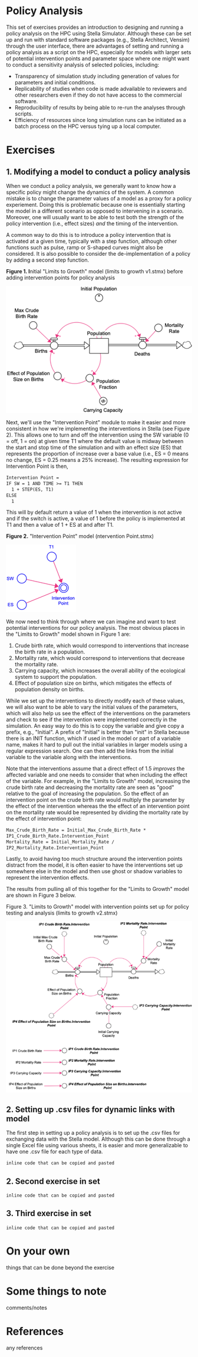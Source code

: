 # Policy Analysis

This set of exercises provides an introduction to designing and running a policy analysis on the HPC using Stella Simulator. Although these can be set up and run with standard software packages (e.g., Stella Architect, Vensim) through the user interface, there are advantages of setting and running a policy analysis as a script on the HPC, especially for models with larger sets of potential intervention points and parameter space where one might want to conduct a sensitivity analysis of selected policies, including:

-   Transparency of simulation study including generation of values for parameters and initial conditions.
-   Replicability of studies when code is made advailable to reviewers and other researchers even if they do not have access to the commercial software.
-   Reproducibility of results by being able to re-run the analyses through scripts.
-   Efficiency of resources since long simulation runs can be initiated as a batch process on the HPC versus tying up a local computer.

# Exercises

## 1. Modifying a model to conduct a policy analysis

When we conduct a policy analysis, we generally want to know how a specific policy might change the dynamics of the system. A common mistake is to change the parameter values of a model as a proxy for a policy experiement. Doing this is problematic because one is essentially starting the model in a different scenario as opposed to intervening in a scenario. Moreover, one will usually want to be able to test both the strength of the policy intervention (i.e., effect sizes) *and* the timing of the intervention.

A common way to do this is to introduce a policy intervention that is activated at a given time, typically with a step function, although other functions such as pulse, ramp or S-shaped curves might also be considered. It is also possible to consider the de-implementation of a policy by adding a second step function.

**Figure 1. I**nitial "Limits to Growth" model (limits to growth v1.stmx) before adding intervention points for policy analysis

![](images/clipboard-1174590634.png)

Next, we'll use the "Intervention Point" module to make it easier and more consistent in how we're implementing the interventions in Stella (see Figure 2). This allows one to turn and off the intervention using the SW variable (0 = off, 1 = on) at given time T1 where the default value is midway between the start and stop time of the simulation and with an effect size (ES) that represents the proportion of increase over a base value (i.e., ES = 0 means no change, ES = 0.25 means a 25% increase). The resulting expression for Intervention Point is then,

```         
Intervention Point = 
IF SW = 1 AND TIME >= T1 THEN
  1 + STEP(ES, T1)
ELSE
  1
```

This will by default return a value of 1 when the intervention is not active and if the switch is active, a value of 1 before the policy is implemented at T1 and then a value of 1 + ES at and after T1.

**Figure 2.** "Intervention Point" model (ntervention Point.stmx)

![](images/clipboard-3615911010.png)

We now need to think through where we can imagine and want to test potential interventions for our policy analysis. The most obvious places in the "Limits to Growth" model shown in Figure 1 are:

1.  Crude birth rate, which would correspond to interventions that increase the birth rate in a population.
2.  Mortality rate, which would correspond to interventions that decrease the mortality rate.
3.  Carrying capacity, which increases the overall ability of the ecological system to support the population.
4.  Effect of population size on births, which mitigates the effects of population density on births.

While we set up the interventions to directly modify each of these values, we will also want to be able to vary the initial values of the parameters, which will also help us see the effect of the interventions on the parameters and check to see if the intervention were implemented correctly in the simulation. An easy way to do this is to copy the variable and give copy a prefix, e.g., "Initial". A prefix of "Initial" is better than "init" in Stella because there is an INIT function, which if used in the model or part of a variable name, makes it hard to pull out the initial variables in larger models using a regular expression search. One can then add the links from the initial variable to the variable along with the interventions.

Note that the interventions assume that a direct effect of 1.5 *improves* the affected variable and one needs to consider that when including the effect of the variable. For example, in the "Limits to Growth" model, increasing the crude birth rate and decreasing the mortality rate are seen as "good" relative to the goal of increasing the population. So the effect of an intervention point on the crude birth rate would multiply the parameter by the effect of the intervention whereas the the effect of an intervention point on the mortality rate would be represented by dividing the mortality rate by the effect of intervention point:

```         
Max_Crude_Birth_Rate = Initial_Max_Crude_Birth_Rate * IP1_Crude_Birth_Rate.Intervention_Point
Mortality_Rate = Initial_Mortality_Rate / IP2_Mortality_Rate.Intervention_Point
```

Lastly, to avoid having too much structure around the intervention points distract from the model, it is often easier to have the interventions set up somewhere else in the model and then use ghost or shadow variables to represent the intervention effects.

The results from pulling all of this together for the "Limits to Growth" model are shown in Figure 3 below.

Figure 3. "Limits to Growth" model with intervention points set up for policy testing and analysis (limits to growth v2.stmx)

![](images/clipboard-1626355863.png)

## 2. Setting up .csv files for dynamic links with model

The first step in setting up a policy analysis is to set up the .csv files for exchanging data with the Stella model. Although this can be done through a single Excel file using various sheets, it is easier and more generalizable to have one .csv file for each type of data.

```         
inline code that can be copied and pasted 
```

## 2. Second exercise in set

```         
inline code that can be copied and pasted
```

## 3. Third exercise in set

```         
inline code that can be copied and pasted 
```

# On your own

things that can be done beyond the exercise

# Some things to note

comments/notes

# References

any references
